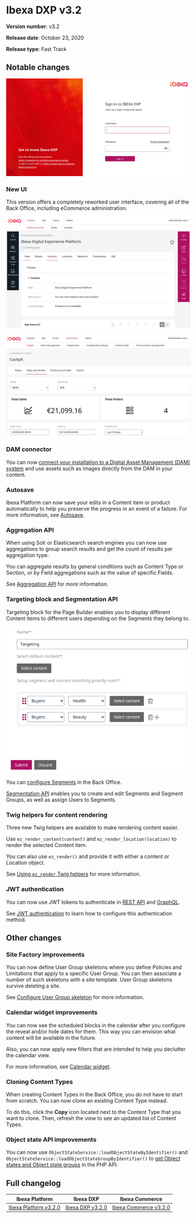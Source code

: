 # Ibexa DXP v3.2

**Version number**: v3.2

**Release date**: October 23, 2020

**Release type**: Fast Track

## Notable changes

![New login page](img/3.2_new_login_page.png)

### New UI

This version offers a completely reworked user interface, covering all of the Back Office,
including eCommerce administration.

![New Content structure](img/3.2_new_ui_content_structure.png "New Back Office interface")

![Commerce administration](img/3.2_commerce_cockpit.png "Commerce cockpit")

### DAM connector

You can now [connect your installation to a Digital Asset Management (DAM) system](https://doc.ibexa.co/en/3.2/guide/config_connector/#dam-cofniguration)
and use assets such as images directly from the DAM in your content.

### Autosave

Ibexa Platform can now save your edits in a Content item or product automatically to help you preserve the progress in an event of a failure.
For more information, see [Autosave](https://doc.ibexa.co/projects/userguide/en/3.2/publishing/publishing/#autosave).

### Aggregation API

When using Solr or Elasticsearch search engines you can now use aggregations
to group search results and get the count of results per aggregation type.

You can aggregate results by general conditions such as Content Type or Section,
or by Field aggregations such as the value of specific Fields.

See [Aggregation API](https://doc.ibexa.co/en/3.2/api/public_php_api_search/#aggregation) for more information.

### Targeting block and Segmentation API

Targeting block for the Page Builder enables you to display different Content items to different users
depending on the Segments they belong to.

![Targeting block](img/3.2_targeting_block.png)

You can [configure Segments](https://doc.ibexa.co/en/3.2/guide/admin_panel/#segments) in the Back Office.

[Segmentation API](https://doc.ibexa.co/en/3.2/api/public_php_api_managing_users/#segments) enables you to create and edit Segments and Segment Groups,
as well as assign Users to Segments.

### Twig helpers for content rendering

Three new Twig helpers are available to make rendering content easier.

Use `ez_render_content(content)` and `ez_render_location(location)` to render the selected Content item.

You can also use `ez_render()` and provide it with either a content or Location object.

See [Using `ez_render` Twig helpers](https://doc.ibexa.co/en/3.2/guide/templates/#using-ez_render-twig-helpers) for more information.

### JWT authentication

You can now use JWT tokens to authenticate in [REST API](https://doc.ibexa.co/en/3.2/api/general_rest_usage/#jwt-authentication)
and [GraphQL](https://doc.ibexa.co/en/3.2/api/graphql/#jwt-authentication).

See [JWT authentication](https://doc.ibexa.co/en/3.2/guide/security/#jwt-authentication) to learn how to configure this authentication method.

## Other changes

### Site Factory improvements

You can now define User Group skeletons where you define Policies and Limitations that apply to a specific User Group. 
You can then associate a number of such skeletons with a site template. 
User Group skeletons survive deleting a site.

See [Configure User Group skeleton](https://doc.ibexa.co/en/3.2/guide/site_factory/#configure-user-group-skeleton) for more information.

### Calendar widget improvements

You can now see the scheduled blocks in the calendar after you configure the reveal and/or hide dates for them. 
This way you can envision what content will be available in the future.

Also, you can now apply new filters that are intended to help you declutter the calendar view.

For more information, see [Calendar widget](https://doc.ibexa.co/projects/userguide/en/3.2/publishing/advanced_publishing_options/#calendar-widget).

### Cloning Content Types

When creating Content Types in the Back Office, you do not have to start from scratch.
You can now clone an existing Content Type instead.

To do this, click the **Copy** icon located next to the Content Type that you want to clone.
Then, refresh the view to see an updated list of Content Types.

### Object state API improvements

You can now use `ObjectStateService::loadObjectStateByIdentifier()` and `ObjectStateService::loadObjectStateGroupByIdentifier()`
to [get Object states and Object state groups](https://doc.ibexa.co/en/3.2/api/public_php_api_managing_repository/#getting-object-state-information) in the PHP API.

## Full changelog

| Ibexa Platform  | Ibexa DXP  | Ibexa Commerce |
|--------------|------------|------------|
| [Ibexa Platform v3.2.0](https://github.com/ezsystems/ezplatform/releases/tag/v3.2.0) | [Ibexa DXP v3.2.0](https://github.com/ezsystems/ezplatform-ee/releases/tag/v3.2.0) | [Ibexa Commerce v3.2.0](https://github.com/ezsystems/ezcommerce/releases/tag/v3.2.0)
